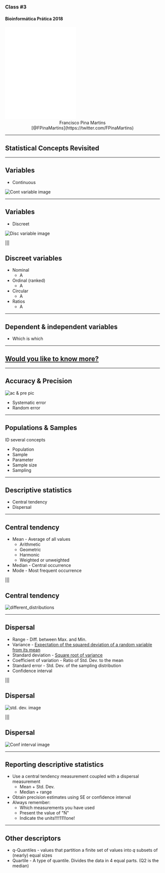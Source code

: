 ### Class #3

#### Bioinformática Prática 2018

<img src="C01_assets/logo-FCUL.png" style="background:none; border:none; box-shadow:none;">

<center>Francisco Pina Martins</center>

<center>[@FPinaMartins](https://twitter.com/FPinaMartins)</center>

---

## Statistical Concepts Revisited

---

## Variables

* Continuous

![Cont variable image](link)

---

## Variables

* Discreet

![Disc variable image](link)

|||

## Discreet variables

* Nominal
    * A
* Ordinal (ranked)
    * A
* Circular
    * A
* Ratios
    * A

---

## Dependent & independent variables

* Which is which

---

## [Would you like to know more?](http://www.biostathandbook.com/variabletypes.html)

---

## Accuracy & Precision

![ac & pre pic](link)

* Systematic error
* Random error

---

## Populations & Samples

ID several concepts
* Population
* Sample
* Parameter
* Sample size
* Sampling

---

## Descriptive statistics

* Central tendency
* Dispersal

---

## Central tendency

* Mean - Average of all values
  * Arithmetic
  * Geometric
  * Harmonic
  * Weighted or unweighted
* Median - Central occurrence
* Mode - Most frequent occurrence

|||

## Central tendency

![different_distributions](link)

---

## Dispersal

* Range - Diff. between Max. and Min.
* Variance - [Expectation of the squared deviation of a random variable from its mean](https://www.mathsisfun.com/data/standard-deviation-formulas.html)
* Standard deviation - [Square root of variance](https://www.mathsisfun.com/data/standard-deviation-formulas.html)
* Coefficient of variation - Ratio of Std. Dev. to the mean
* Standard error - Std. Dev. of the sampling distribution
* Confidence interval

|||

## Dispersal

![std. dev. image](link)


|||

## Dispersal

![Conf interval image](link)

---

## Reporting descriptive statistics

* Use a central tendency measurement coupled with a dispersal measurement
  * Mean + Std. Dev.
  * Median + range
* Obtain precision estimates using SE or confidence interval
* Always remember:
  * Which measurements you have used
  * Present the value of "N"
  * Indicate the units!!!!111!one!

---

## Other descriptors

* q-Quantiles -  values that partition a finite set of values into *q* subsets of (nearly) equal sizes
* Quartile - A type of quantile. Divides the data in 4 equal parts. (Q2 is the median)
